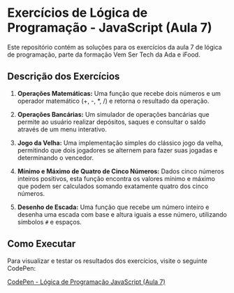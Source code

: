# Exercícios de Lógica de Programação - JavaScript (Aula 7)

Este repositório contém as soluções para os exercícios da aula 7 de lógica de programação, parte da formação Vem Ser Tech da Ada e iFood.

## Descrição dos Exercícios

1. **Operações Matemáticas:** Uma função que recebe dois números e um operador matemático (+, -, *, /) e retorna o resultado da operação.

2. **Operações Bancárias:** Um simulador de operações bancárias que permite ao usuário realizar depósitos, saques e consultar o saldo através de um menu interativo.

3. **Jogo da Velha:** Uma implementação simples do clássico jogo da velha, permitindo que dois jogadores se alternem para fazer suas jogadas e determinando o vencedor.

4. **Mínimo e Máximo de Quatro de Cinco Números:** Dados cinco números inteiros positivos, esta função encontra os valores mínimo e máximo que podem ser calculados somando exatamente quatro dos cinco números.

5. **Desenho de Escada:** Uma função que recebe um número inteiro e desenha uma escada com base e altura iguais a esse número, utilizando símbolos `#` e espaços.

## Como Executar

Para visualizar e testar os resultados dos exercícios, visite o seguinte CodePen:

[CodePen - Lógica de Programação JavaScript (Aula 7)](https://codepen.io/lucwed/pen/RwvJKVv)
